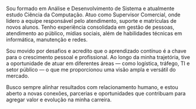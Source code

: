 Sou formado em Análise e Desenvolvimento de Sistema e atualmente estudo Ciência da Computação. Atuo como Supervisor Comercial, onde lidero a equipe responsável pelo atendimento, suporte e matrículas de novos alunos. Tenho experiência consolidada em gestão de pessoas, atendimento ao público, mídias sociais, além de habilidades técnicas em informática, manutenção e redes.

Sou movido por desafios e acredito que o aprendizado contínuo é a chave para o crescimento pessoal e profissional. Ao longo da minha trajetória, tive a oportunidade de atuar em diferentes áreas — como logística, tráfego, TI e setor público — o que me proporcionou uma visão ampla e versátil do mercado.

Busco sempre alinhar resultados com relacionamento humano, e estou aberto a novas conexões, parcerias e oportunidades que contribuam para agregar valor e evolução na minha carreira.
